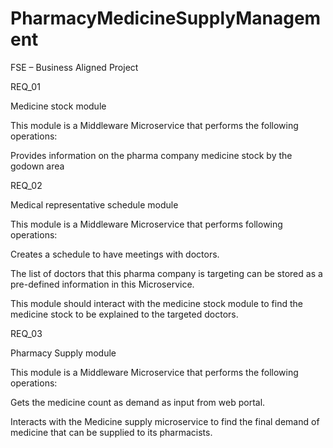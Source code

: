 # PharmacyMedicineSupplyManagement
FSE – Business Aligned Project 

REQ_01 

Medicine stock module 

This module is a Middleware Microservice that performs the following operations: 

Provides information on the pharma company medicine stock by the godown area 

REQ_02 

Medical representative schedule module 

This module is a Middleware Microservice that performs following operations: 

Creates a schedule to have meetings with doctors. 

The list of doctors that this pharma company is targeting can be stored as a pre-defined information in this Microservice. 

This module should interact with the medicine stock module to find the medicine stock to be explained to the targeted doctors. 

 

REQ_03 

Pharmacy  Supply module 

This module is a Middleware Microservice that performs the following operations: 

Gets the medicine count as demand as input from web portal. 

Interacts with the Medicine supply microservice to find the final demand of medicine that can be supplied to its pharmacists. 

